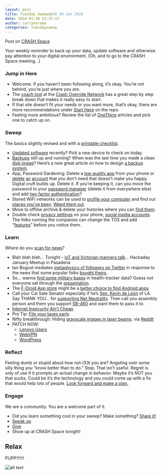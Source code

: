 ```yaml
---
layout: post
title: Tuesday Sweep&#58 30 Jan 2018
date: 2018-01-30 13:37:17
author: carlynorama
categories: tuesdaysweep
---
```


Post on [CRASH Space](https://blog.crashspace.org/2018/01/tuesday-sweep-30-january-2018/)


Your weekly reminder to back up your data, update software and otherwise pay attention to your digital environment. (Oh, and to go to the CRASH Space meeting…)

### Jump in Here

*   Welcome. If you haven’t been following along, it’s okay. You’re not behind, you’re just where you are.
*   The [coach tool](http://www.crashoverridenetwork.com/coach.html) at the [Crash Override Network](http://www.crashoverridenetwork.com/) has a great step by step break down that makes it really easy to start.
*   If that site doesn’t fit your needs or you want more, that’s okay, there are more recommendations under [Start Here](https://carlynorama.github.io/tuesday/start/) on the repo.
*   Feeling more ambitious? Review the list of [OneThing](https://blog.crashspace.org/tag/onething/) articles and pick one to catch up on.

### Sweep

The basics slightly revised and with a [printable checklist](https://carlynorama.github.io/tuesday/sweep/printable_checklist.html).

*   [Updated software](https://blog.crashspace.org/2016/12/one-thing-to-do-today-tuesday-routine-update-everything/) recently? Pick a new device to check on today.
*   [Backups](https://blog.crashspace.org/2016/11/one-thing-to-do-today-tuesday-sweep-where-are-your-backups/) still up and running? When was the last time you made a clean [disk image](https://blog.crashspace.org/2017/01/one-thing-to-do-today-keep-a-clean-disk-image-on-hand/)? Here’s a new great article on how to design [a backup system](https://www.grahamcluley.com/create-robust-data-backup-plan-make-sure-works/).
*   App, Password Gardening: Delete a [low quality app](https://blog.crashspace.org/2016/12/one-thing-to-do-today-institute-beyonce-rules-for-vetting-apps/) from your phone or [delete](https://blog.crashspace.org/2016/12/one-thing-to-do-today-turn-off-image-loading-for-email/) [an](https://blog.crashspace.org/2016/12/one-thing-to-do-today-turn-off-image-loading-for-email/) [account](https://blog.crashspace.org/2016/11/one-thing-to-do-today-delete-your-account/) that you don’t need that doesn’t make you happy. Digital cruft builds up. Delete it. If you’re keeping it, can you move the password to your [password manager](https://blog.crashspace.org/2016/11/one-thing-to-do-today-what-passwords-do-you-have-anyway/) (delete it from everywhere else) and add [two factor authentication](https://blog.crashspace.org/2016/11/one-thing-to-do-today-enable-two-factor-authorization/)?
*   Stored WiFi networks can be used to [profile your computer](https://www.theatlantic.com/technology/archive/2017/04/when-apps-collude-to-steal-your-data/522177/) and find out [places you’ve been](https://www.eff.org/deeplinks/2014/07/your-android-device-telling-world-where-youve-been). [Weed them out](http://www.tomsguide.com/faq/id-2322427/erase-previous-connections-laptop.html).
*   Move to offline archive & delete your histories where you can [find them](https://support.google.com/accounts/answer/7028918).
*   Double check [privacy settings](https://blog.crashspace.org/2016/12/one-thing-to-do-today-if-one-must-use-social-media-follow-army-rules/) on your phone, [social media accounts](https://ssd.eff.org/en/module/protecting-yourself-social-networks). The folks running the companies can change the TOS and add “[features](https://ssd.eff.org/en/module/facebook-groups-reducing-risks)” before you notice them.

### Learn

Where do you [scan for news](https://carlynorama.github.io/tuesday/learn/)?

*   Blah blah blah… Tonight – [IoT and Victorian manners talk](https://www.meetup.com/Hackaday-Los-Angeles/events/246422397/)… Hackaday January Meetup in Pasadena
*   Ian Bogost mediates [metaphysics of followers on Twitter](https://www.theatlantic.com/technology/archive/2018/01/all-followers-are-fake-followers/551789/) in response to the news that some popular folks [bought theirs](https://www.nytimes.com/interactive/2018/01/27/technology/social-media-bots.html).
*   So… wanna [find some military bases](https://www.wired.com/story/strava-heat-map-military-bases-fitness-trackers-privacy/) in health-tracker data? Guess not everyone sat through the [presentation](https://blog.crashspace.org/2016/12/one-thing-to-do-today-if-one-must-use-social-media-follow-army-rules/).
*   The [F-Droid App store](https://f-droid.org/en/) might be a [better choice to find Android apps](https://www.wired.com/story/android-users-to-avoid-malware-ditch-googles-app-store/).
*   Call your Cal Sate Senator especially if he’s [Sen. Kevin de León](http://sd24.senate.ca.gov/) of LA. Say THANK YOU… for [supporting Net Neutrality](https://arstechnica.com/tech-policy/2018/01/california-senate-approves-net-neutrality-law-in-defiance-of-fcc/). Then call you assembly person and them you support [SB-460](https://leginfo.legislature.ca.gov/faces/billTextClient.xhtml?bill_id=201720180SB460) and want them to pass it to.
*   [Internet Insecurity Ain’t Cheap](https://www.schneier.com/blog/archives/2018/01/estimating_the_.html).
*   Pro Tip: [File your taxes early](https://krebsonsecurity.com/2018/01/file-your-taxes-before-scammers-do-it-for-you/).
*   Nifty breakthrough: Hiding [grayscale images in laser beams](https://www.nature.com/articles/lsa2017129). via [Reddit](https://www.reddit.com/r/science/comments/7tx993/highresolution_grayscale_image_hidden_in_a_laser/)
*   PATCH NOW:
    *   [Lenovo Users](https://arstechnica.com/information-technology/2018/01/lenovo-fixes-hard-coded-password-and-weak-crypto-in-fingerprint-manager/)
    *   [WebVPN](https://arstechnica.com/information-technology/2018/01/cisco-drops-a-mega-vulnerability-alert-for-vpn-devices/)
    *   [WordPress](https://arstechnica.com/information-technology/2018/01/more-than-2000-wordpress-websites-are-infected-with-a-keylogger/)

### Reflect

Feeling dumb or stupid about how not-l33t you are? Angsting over some silly thing you “know better than to do.” Stop. That isn’t useful. Regret is only of use if it prompts an actual change in behavior. Maybe it’s NOT you that sucks. Could be it’s the technology and you could come up with a fix that would help lots of people. [Look forward and make a plan.](https://blog.crashspace.org/2016/11/one-thing-to-do-today-add-self-review-to-tuesday-checklist/)

### Engage

We are a community. You are a welcome part of it.

*   Did you learn something cool in your sweep? Make something? [Share it!](https://blog.crashspace.org/2017/05/tuesday-sweep-9-may-2017/)
*   [Speak up](https://blog.crashspace.org/2016/12/one-thing-to-do-today-collect-phone-numbers-for-future-tuesday-sweeps/)
*   [Give](https://blog.crashspace.org/2016/11/one-thing-to-do-today-plan-a-way-to-give-to-the-cause-regularly/)
*   Show up at CRASH Space tonight!

## Relax

PUPPY!!!!

![alt text](https://i.imgur.com/nxOU7qr.gifv "puppy does not give up and climbs out of hole")
